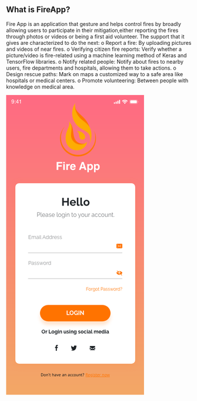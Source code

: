 ## What is FireApp?
Fire App is an application that gesture and helps control fires by broadly allowing users to participate in their mitigation,either reporting the fires through photos or videos or being a first aid volunteer. The support that it gives are characterized to do the next:
o	Report a fire: By uploading pictures and videos of near fires.
o	Verifying citizen fire reports: Verify whether a picture/video is fire-related using a machine learning method of Keras and TensorFlow libraries.
o	Notify related people: Notify about fires to nearby users, fire departments and hospitals, allowing them to take actions.
o	Design rescue paths: Mark on maps a customized way to a safe area like hospitals or medical centers.
o	Promote volunteering: Between people with knowledge on medical area.

![Fire App](https://raw.githubusercontent.com/eljosephavila123/Fire_App_Nasa_Space_/master/fire_app_inteface/Loggiin.png)

